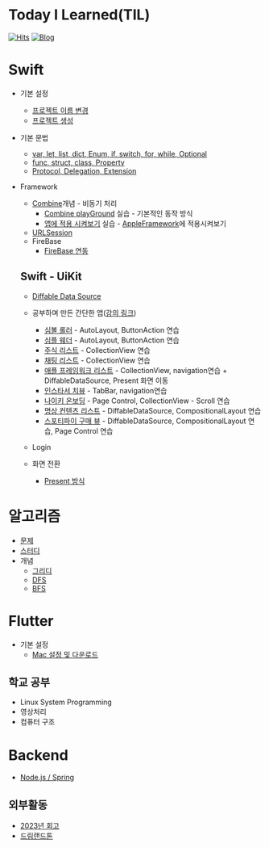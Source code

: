 # Today I Learned(TIL)
[![Hits](https://hits.seeyoufarm.com/api/count/incr/badge.svg?url=https%3A%2F%2Fgithub.com%2Falstjr7437%2FTIL&count_bg=%23499CF3&title_bg=%23000000&icon=adguard.svg&icon_color=%23FFFFFF&title=See&edge_flat=false)](https://hits.seeyoufarm.com)
[![Blog](https://img.shields.io/badge/Velog-velog.io/@alstjr7437-blue.svg)](https://velog.io/@alstjr7437)


# Swift

* 기본 설정
  * [프로젝트 이름 변경](https://velog.io/@alstjr7437/%ED%94%84%EB%A1%9C%EC%A0%9D%ED%8A%B8-%EC%9D%B4%EB%A6%84-%EB%B3%80%EA%B2%BD-iOS)
  * [프로젝트 생성](https://velog.io/@alstjr7437/iOS-%EC%B2%AB-%ED%94%84%EB%A1%9C%EC%A0%9D%ED%8A%B8-%EC%83%9D%EC%84%B1)

* 기본 문법
  * [var, let, list, dict, Enum, if, switch, for, while, Optional](./Swift/syntax/basic.md)
  * [func, struct, class, Property](./Swift/syntax/basic2.md)
  * [Protocol, Delegation, Extension](./Swift/syntax/basic3.md)

* Framework
  * [Combine](./Swift/API/Combine/Combine.md)개념 - 비동기 처리
    * [Combine playGround](./Swift/API/Combine/실습/Combine실습.md) 실습 - 기본적인 동작 방식
    * [앱에 적용 시켜보기](./Swift/API/Combine/실습/Combinme실습2.md) 실습 - [AppleFramework](./Swift/Uikit/Study/AppleFramework/AppleFramework.md)에 적용시켜보기
  * [URLSession](./Swift/API/URLSession/URLSession.md)
  * FireBase
    * [FireBase 연동](./Swift/Uikit/Firebase/FireBase.md)
  

  ## Swift - UiKit
  * [Diffable Data Source](./Swift/Uikit/diffable_datasource/diffable_datasource.md)
  * 공부하며 만든 간단한 앱([강의 링크](https://fastcampus.co.kr/dev_online_iosbible))
    * [심볼 롤러](./Swift/Uikit/Study/SymbolRoller/SymbolRoller.md) - AutoLayout, ButtonAction 연습
    * [심플 웨더](./Swift/Uikit/Study/SimpleWeather/SimpleWeather.md) - AutoLayout, ButtonAction 연습
    * [주식 리스트](./Swift/Uikit/Study/StockRank/StockRank.md) - CollectionView 연습
    * [채팅 리스트](./Swift/Uikit/Study/ChatList/ChatList.md) - CollectionView 연습
    * [애플 프레임워크 리스트](./Swift/Uikit/Study/AppleFramework/AppleFramework.md) - CollectionView, navigation연습 + DiffableDataSource, Present 화면 이동
    * [인스타서 치뷰](./Swift/Uikit/Study/InstaSearchView/InstaSearchView.md) - TabBar, navigation연습
    * [나이키 온보딩](./Swift/Uikit/Study/NRCOnboarding/NRCOnboarding.md) - Page Control, CollectionView - Scroll 연습
    * [명상 컨텐츠 리스트](./Swift/Uikit/Study/HeadSpaceFocus/HeadSpaceFocus.md) - DiffableDataSource, CompositionalLayout 연습
    * [스포티파이 구매 뷰](./Swift/Uikit/Study/SpotifyPaywall/SpotifyPaywall.md) - DiffableDataSource, CompositionalLayout 연습, Page Control 연습



  * Login

  * 화면 전환
    * [Present 방식](./Swift/Uikit/Screen/ScreenTransPresent/ScreenTransPresent.md)


# 알고리즘
* [문제](https://github.com/alstjr7437/Algorithm)
* [스터디](https://github.com/AlgoLeadMe/AlgoLeadMe-6)
* 개념
  * [그리디](./Algorithm/그리디/Greedy.md)
  * [DFS](./Algorithm/DFS_BFS/DFS.md)
  * [BFS](./Algorithm/DFS_BFS/BFS.md)

# Flutter
* 기본 설정 
  * [Mac 설정 및 다운로드](https://velog.io/@alstjr7437/MacFlutter-download)
## 학교 공부
* Linux System Programming
* 영상처리
* 컴퓨터 구조

# Backend
  * [Node.js / Spring](https://velog.io/@alstjr7437/Node.jsVsSpring)


## 외부활동
* [2023년 회고](https://velog.io/@alstjr7437/%ED%9A%8C%EA%B3%A0-2023%EB%85%84-%ED%9A%8C%EA%B3%A0)
* [드림랜드톤](https://velog.io/@alstjr7437/DreamLandThon1)

